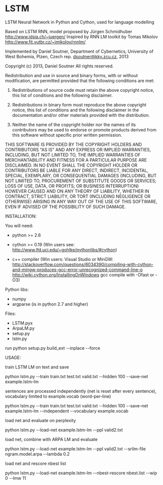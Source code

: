 LSTM
====

LSTM Neural Network in Python and Cython, used for language modelling

Based on LSTM RNN, model proposed by Jürgen Schmidhuber
http://www.idsia.ch/~juergen/
Inspired by RNN LM toolkit by Tomas Mikolov
http://www.fit.vutbr.cz/~imikolov/rnnlm/

Implemented by Daniel Soutner,
Department of Cybernetics, University of West Bohemia, Plzen, Czech rep.
dsoutner@kky.zcu.cz, 2013

Copyright (c) 2013, Daniel Soutner
All rights reserved.

Redistribution and use in source and binary forms, with or without modification,
are permitted provided that the following conditions are met:

1. Redistributions of source code must retain the above copyright notice,
this list of conditions and the following disclaimer.

2. Redistributions in binary form must reproduce the above copyright notice,
this list of conditions and the following disclaimer in the documentation
and/or other materials provided with the distribution.

3. Neither the name of the copyright holder nor the names of its contributors
may be used to endorse or promote products derived from this software without
specific prior written permission.

THIS SOFTWARE IS PROVIDED BY THE COPYRIGHT HOLDERS AND CONTRIBUTORS "AS IS"
AND ANY EXPRESS OR IMPLIED WARRANTIES, INCLUDING, BUT NOT LIMITED TO,
THE IMPLIED WARRANTIES OF MERCHANTABILITY AND FITNESS FOR A PARTICULAR
PURPOSE ARE DISCLAIMED. IN NO EVENT SHALL THE COPYRIGHT HOLDER OR CONTRIBUTORS
BE LIABLE FOR ANY DIRECT, INDIRECT, INCIDENTAL, SPECIAL, EXEMPLARY,
OR CONSEQUENTIAL DAMAGES (INCLUDING, BUT NOT LIMITED TO, PROCUREMENT
OF SUBSTITUTE GOODS OR SERVICES; LOSS OF USE, DATA, OR PROFITS;
OR BUSINESS INTERRUPTION) HOWEVER CAUSED AND ON ANY THEORY OF LIABILITY,
WHETHER IN CONTRACT, STRICT LIABILITY, OR TORT (INCLUDING NEGLIGENCE OR OTHERWISE)
ARISING IN ANY WAY OUT OF THE USE OF THIS SOFTWARE,
EVEN IF ADVISED OF THE POSSIBILITY OF SUCH DAMAGE.


INSTALLATION:

You will need:
- python >= 2.6

- cython >= 0.19
	(Win users see: http://www.lfd.uci.edu/~gohlke/pythonlibs/#cython)

- c++ compiler
	(Win users:
	Visual Studio or MinGW:
	http://stackoverflow.com/questions/6034390/compiling-with-cython-and-mingw-produces-gcc-error-unrecognized-command-line-o
	http://wiki.cython.org/InstallingOnWindows
	gcc compile with -Ofast or -O3)

Python libs:
- numpy
- argparse (is in python 2.7 and higher)

Files:
- LSTM.pyx
- ArpaLM.py
- setup.py
- lstm.py

run
python setup.py build_ext --inplace --force

USAGE:

train LSTM LM on text and save

python lstm.py --train train.txt test.txt valid.txt --hidden 100 --save-net example.lstm-lm

sentences are processed independently (net is reset after every sentence), vocabulary limited to example.vocab (word-per-line)

python lstm.py --train train.txt test.txt valid.txt --hidden 100 --save-net example.lstm-lm --independent --vocabulary example.vocab

load net and evaluate on perplexity

python lstm.py --load-net example.lstm-lm --ppl valid2.txt

load net, combine with ARPA LM and evaluate

python lstm.py --load-net example.lstm-lm --ppl valid2.txt --srilm-file ngram.model.arpa --lambda 0.2

load net and rescore nbest list

python lstm.py --load-net example.lstm-lm --nbest-rescore nbest.list --wip 0 --lmw 11
